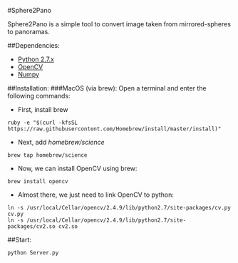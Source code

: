 #Sphere2Pano

Sphere2Pano is a simple tool to convert image taken from mirrored-spheres to panoramas.

##Dependencies:
* [Python 2.7.x](https://www.python.org/downloads/)
* [OpenCV](http://opencv.org/downloads.html)
* [Numpy](http://www.numpy.org/)

##Installation:
###MacOS (via brew):
Open a terminal and enter the following commands:
* First, install brew
```
ruby -e "$(curl -kfsSL https://raw.githubusercontent.com/Homebrew/install/master/install)"
```
* Next, add _homebrew/science_
```
brew tap homebrew/science
```
* Now, we can install OpenCV using brew:
```
brew install opencv
```
* Almost there, we just need to link OpenCV to python:
```
ln -s /usr/local/Cellar/opencv/2.4.9/lib/python2.7/site-packages/cv.py cv.py
ln -s /usr/local/Cellar/opencv/2.4.9/lib/python2.7/site-packages/cv2.so cv2.so
```

##Start:
```
python Server.py
``` 
